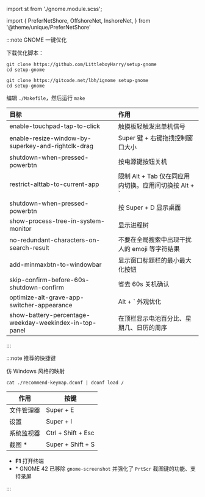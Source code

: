import st from './gnome.module.scss';

import {
PreferNetShore,
OffshoreNet,
InshoreNet,
} from '@theme/unique/PreferNetShore'

<div className={st.root}>

:::note GNOME 一键优化

<PreferNetShore>

下载优化脚本：

 <OffshoreNet>

```shell
git clone https://github.com/LittleboyHarry/setup-gnome
cd setup-gnome
```

</OffshoreNet>
 <InshoreNet>

```shell
git clone https://gitcode.net/lbh/ignome setup-gnome
cd setup-gnome
```

</InshoreNet>
</PreferNetShore>

编辑 `./Makefile`，然后运行 `make`

<div className="full-width-table">

| 目标                                                   | 作用                                                  |
| :----------------------------------------------------- | :---------------------------------------------------- |
| enable-touchpad-tap-to-click                           | 触摸板轻触发出单机信号                                |
| enable-resize-window-by-superkey-and-rightclk-drag     | Super 键 + 右键拖拽控制窗口大小                       |
| shutdown-when-pressed-powerbtn                         | 按电源键按钮关机                                      |
| restrict-alttab-to-current-app                         | 限制 Alt + Tab 仅在同应用内切换。应用间切换按 Alt + ` |
| shutdown-when-pressed-powerbtn                         | 按 Super + D 显示桌面                                 |
| show-process-tree-in-system-monitor                    | 显示进程树                                            |
| no-redundant-characters-on-search-result               | 不要在全局搜索中出现干扰人的 emoji 等字符结果         |
| add-minmaxbtn-to-windowbar                             | 显示窗口标题栏的最小最大化按钮                        |
| skip-confirm-before-60s-shutdown-confirm               | 省去 60s 关机确认                                     |
| optimize-alt-grave-app-switcher-appearance             | Alt + ` 外观优化                                      |
| show-battery-percentage-weekday-weekindex-in-top-panel | 在顶栏显示电池百分比、星期几、日历的周序              |

</div>

:::

:::note 推荐的快捷键

仿 Windows 风格的映射

    cat ./recommend-keymap.dconf | dconf load /

<div className="autoselect-cell-of-table full-width-table">

| 作用       | 按键               |
| ---------- | ------------------ |
| 文件管理器 | Super + E          |
| 设置       | Super + I          |
| 系统监视器 | Ctrl + Shift + Esc |
| 截图 \*    | Super + Shift + S  |

</div>

- **F1** 打开终端
- \* GNOME 42 已移除 `gnome-screenshot` 并强化了 `PrtScr` 截图键的功能、支持录屏

:::

</div>
